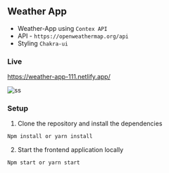 ## Weather App

- Weather-App using `Contex API` 
- API - `https://openweathermap.org/api`
- Styling `Chakra-ui`

### Live

https://weather-app-111.netlify.app/


![ss](https://user-images.githubusercontent.com/47625725/159122564-e0ff28c5-afb3-46da-8b20-9c37b1f28de6.png)


### Setup
1. Clone the repository and install the dependencies
```bash
Npm install or yarn install
```
2. Start the frontend application locally
```bash
Npm start or yarn start
```

